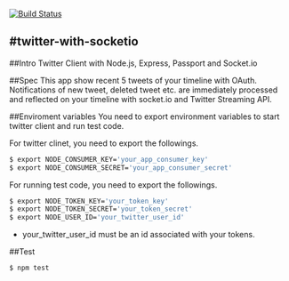 [![Build Status](https://travis-ci.org/shirade/twitter-with-socketio.svg?branch=master)](https://travis-ci.org/shirade/twitter-with-socketio)

#twitter-with-socketio
---

##Intro
Twitter Client with Node.js, Express, Passport and Socket.io

##Spec
This app show recent 5 tweets of your timeline with OAuth.  
Notifications of new tweet, deleted tweet etc. are immediately processed  
and reflected on your timeline with socket.io and Twitter Streaming API. 

##Enviroment variables
You need to export environment variables to start twitter client and run test code.  

For twitter clinet, you need to export the followings.
```bash
$ export NODE_CONSUMER_KEY='your_app_consumer_key'
$ export NODE_CONSUMER_SECRET='your_app_consumer_secret'
```

For running test code, you need to export the followings.
```bash
$ export NODE_TOKEN_KEY='your_token_key'
$ export NODE_TOKEN_SECRET='your_token_secret'
$ export NODE_USER_ID='your_twitter_user_id'
```
* your_twitter_user_id must be an id associated with your tokens.

##Test
```bash
$ npm test
```